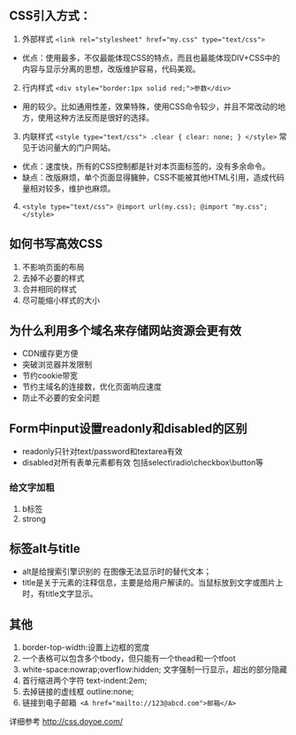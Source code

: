 ## CSS引入方式：
1. 外部样式
`<link rel="stylesheet" href="my.css" type="text/css">`
- 优点：使用最多，不仅最能体现CSS的特点，而且也最能体现DIV+CSS中的内容与显示分离的思想，改版维护容易，代码美观。
2. 行内样式
`<div style="border:1px solid red;">参数</div>`
- 用的较少。比如通用性差，效果特殊，使用CSS命令较少，并且不常改动的地方，使用这种方法反而是很好的选择。
3. 内联样式
`<style type="text/css">
.clear {
	clear: none;
}
</style>`
常见于访问量大的门户网站。
- 优点：速度快，所有的CSS控制都是针对本页面标签的，没有多余命令。
- 缺点：改版麻烦，单个页面显得臃肿，CSS不能被其他HTML引用，造成代码量相对较多，维护也麻烦。
4. `<style type="text/css">
    @import url(my.css);
    @import "my.css";
</style>`

## 如何书写高效CSS
1. 不影响页面的布局
2. 去掉不必要的样式
3. 合并相同的样式
4. 尽可能缩小样式的大小

## 为什么利用多个域名来存储网站资源会更有效
- CDN缓存更方便
- 突破浏览器并发限制
- 节约cookie带宽
- 节约主域名的连接数，优化页面响应速度
- 防止不必要的安全问题

## Form中input设置readonly和disabled的区别
- readonly只针对text/password和textarea有效
- disabled对所有表单元素都有效 包括select\radio\checkbox\button等

### 给文字加粗
1. b标签
2. strong 

## 标签alt与title
- alt是给搜索引擎识别的  在图像无法显示时的替代文本；
- title是关于元素的注释信息，主要是给用户解读的。当鼠标放到文字或图片上时，有title文字显示。


## 其他
1. border-top-width:设置上边框的宽度
2. 一个表格可以包含多个tbody，但只能有一个thead和一个tfoot
3. white-space:nowrap;overflow:hidden; 文字强制一行显示，超出的部分隐藏
4. 首行缩进两个字符 text-indent:2em;
5. 去掉链接的虚线框 outline:none;
6. 链接到电子邮箱``` <A href="mailto://123@abcd.com">邮箱</A>```

详细参考 http://css.doyoe.com/

